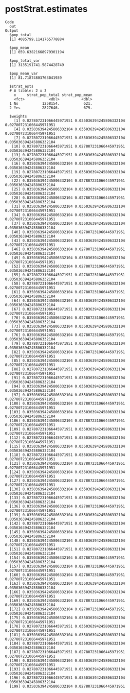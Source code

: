 # postStrat.estimates

    Code
      out
    Output
      $pop_total
      [1] 4085799.1141765778884
      
      $pop_mean
      [1] 659.63821668979301194
      
      $pop_total_var
      [1] 3135191741.5874428749
      
      $pop_mean_var
      [1] 81.71874803763041939
      
      $strat_ests
      # A tibble: 2 x 3
        x     strat_pop_total strat_pop_mean
        <fct>           <dbl>          <dbl>
      1 No           1258154.           621.
      2 Yes          2827646.           679.
      
      $weights
        [1] 0.027807231066445971951 0.035036394245806332104 0.027807231066445971951
        [4] 0.035036394245806332104 0.035036394245806332104 0.027807231066445971951
        [7] 0.027807231066445971951 0.035036394245806332104 0.035036394245806332104
       [10] 0.027807231066445971951 0.027807231066445971951 0.035036394245806332104
       [13] 0.027807231066445971951 0.035036394245806332104 0.035036394245806332104
       [16] 0.035036394245806332104 0.035036394245806332104 0.035036394245806332104
       [19] 0.027807231066445971951 0.035036394245806332104 0.035036394245806332104
       [22] 0.035036394245806332104 0.027807231066445971951 0.035036394245806332104
       [25] 0.035036394245806332104 0.035036394245806332104 0.035036394245806332104
       [28] 0.035036394245806332104 0.027807231066445971951 0.035036394245806332104
       [31] 0.035036394245806332104 0.035036394245806332104 0.027807231066445971951
       [34] 0.035036394245806332104 0.035036394245806332104 0.027807231066445971951
       [37] 0.035036394245806332104 0.035036394245806332104 0.035036394245806332104
       [40] 0.035036394245806332104 0.027807231066445971951 0.035036394245806332104
       [43] 0.035036394245806332104 0.035036394245806332104 0.027807231066445971951
       [46] 0.035036394245806332104 0.027807231066445971951 0.035036394245806332104
       [49] 0.035036394245806332104 0.035036394245806332104 0.027807231066445971951
       [52] 0.035036394245806332104 0.027807231066445971951 0.035036394245806332104
       [55] 0.027807231066445971951 0.027807231066445971951 0.035036394245806332104
       [58] 0.027807231066445971951 0.035036394245806332104 0.027807231066445971951
       [61] 0.035036394245806332104 0.027807231066445971951 0.035036394245806332104
       [64] 0.035036394245806332104 0.035036394245806332104 0.035036394245806332104
       [67] 0.027807231066445971951 0.035036394245806332104 0.027807231066445971951
       [70] 0.035036394245806332104 0.027807231066445971951 0.035036394245806332104
       [73] 0.035036394245806332104 0.035036394245806332104 0.027807231066445971951
       [76] 0.035036394245806332104 0.027807231066445971951 0.035036394245806332104
       [79] 0.027807231066445971951 0.035036394245806332104 0.035036394245806332104
       [82] 0.035036394245806332104 0.027807231066445971951 0.027807231066445971951
       [85] 0.035036394245806332104 0.035036394245806332104 0.027807231066445971951
       [88] 0.027807231066445971951 0.035036394245806332104 0.027807231066445971951
       [91] 0.027807231066445971951 0.035036394245806332104 0.035036394245806332104
       [94] 0.035036394245806332104 0.035036394245806332104 0.035036394245806332104
       [97] 0.035036394245806332104 0.035036394245806332104 0.027807231066445971951
      [100] 0.035036394245806332104 0.027807231066445971951 0.027807231066445971951
      [103] 0.035036394245806332104 0.035036394245806332104 0.035036394245806332104
      [106] 0.035036394245806332104 0.027807231066445971951 0.027807231066445971951
      [109] 0.027807231066445971951 0.035036394245806332104 0.027807231066445971951
      [112] 0.027807231066445971951 0.035036394245806332104 0.027807231066445971951
      [115] 0.035036394245806332104 0.035036394245806332104 0.035036394245806332104
      [118] 0.027807231066445971951 0.035036394245806332104 0.027807231066445971951
      [121] 0.035036394245806332104 0.027807231066445971951 0.027807231066445971951
      [124] 0.035036394245806332104 0.035036394245806332104 0.027807231066445971951
      [127] 0.035036394245806332104 0.027807231066445971951 0.027807231066445971951
      [130] 0.035036394245806332104 0.035036394245806332104 0.035036394245806332104
      [133] 0.027807231066445971951 0.035036394245806332104 0.035036394245806332104
      [136] 0.035036394245806332104 0.027807231066445971951 0.027807231066445971951
      [139] 0.035036394245806332104 0.035036394245806332104 0.035036394245806332104
      [142] 0.027807231066445971951 0.035036394245806332104 0.035036394245806332104
      [145] 0.035036394245806332104 0.035036394245806332104 0.035036394245806332104
      [148] 0.035036394245806332104 0.035036394245806332104 0.027807231066445971951
      [151] 0.027807231066445971951 0.035036394245806332104 0.035036394245806332104
      [154] 0.035036394245806332104 0.027807231066445971951 0.035036394245806332104
      [157] 0.035036394245806332104 0.027807231066445971951 0.027807231066445971951
      [160] 0.035036394245806332104 0.027807231066445971951 0.027807231066445971951
      [163] 0.035036394245806332104 0.035036394245806332104 0.035036394245806332104
      [166] 0.035036394245806332104 0.035036394245806332104 0.027807231066445971951
      [169] 0.035036394245806332104 0.027807231066445971951 0.035036394245806332104
      [172] 0.035036394245806332104 0.027807231066445971951 0.035036394245806332104
      [175] 0.035036394245806332104 0.035036394245806332104 0.027807231066445971951
      [178] 0.027807231066445971951 0.035036394245806332104 0.027807231066445971951
      [181] 0.035036394245806332104 0.035036394245806332104 0.027807231066445971951
      [184] 0.027807231066445971951 0.035036394245806332104 0.035036394245806332104
      [187] 0.027807231066445971951 0.027807231066445971951 0.027807231066445971951
      [190] 0.035036394245806332104 0.035036394245806332104 0.027807231066445971951
      [193] 0.027807231066445971951 0.035036394245806332104 0.035036394245806332104
      [196] 0.027807231066445971951 0.035036394245806332104 0.035036394245806332104
      [199] 0.035036394245806332104 0.027807231066445971951
      

